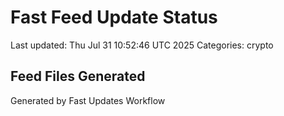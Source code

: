 # Fast Feed Update Status
Last updated: Thu Jul 31 10:52:46 UTC 2025
Categories: crypto

## Feed Files Generated

Generated by Fast Updates Workflow
